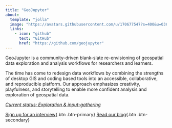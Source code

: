 ```yaml
---
title: "GeoJupyter"
about:
  template: "jolla"
  image: "https://avatars.githubusercontent.com/u/170677547?s=400&u=03648f729acc1a0f82ed15246feb7a77c1fcced7&v=4"
  links:
    - icon: "github"
      text: "GitHub"
      href: "https://github.com/geojupyter"
---
```



GeoJupyter is a community-driven blank-slate re-envisioning of geospatial data
exploration and analysis workflows for researchers and learners.

The time has come to redesign data workflows by combining the strengths of desktop GIS
and coding based tools into an accessible, collaborative, and reproducible platform. Our
approach emphasizes creativity, playfulness, and storytelling to enable more confident
analysis and exploration of geospatial data.



[_Current status: Exploration & input-gathering_](/about.md)


[Sign up for an interview](/interviews/sign-up.md){.btn .btn-primary}
[Read our blog](/blog){.btn .btn-secondary}

